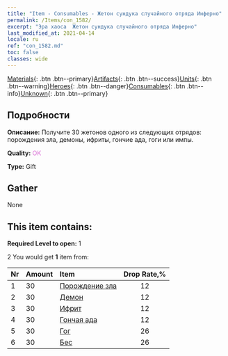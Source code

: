 ```yaml
---
title: "Item - Consumables - Жетон сундука случайного отряда Инферно"
permalink: /Items/con_1582/
excerpt: "Эра хаоса  Жетон сундука случайного отряда Инферно"
last_modified_at: 2021-04-14
locale: ru
ref: "con_1582.md"
toc: false
classes: wide
---
```

 [Materials](/ru/Items/){: .btn .btn--primary}[Artifacts](/ru/Items/Artifacts/){: .btn .btn--success}[Units](/ru/Items/Units/){: .btn .btn--warning}[Heroes](/ru/Items/Heroes/){: .btn .btn--danger}[Consumables](/ru/Items/Consumables/){: .btn .btn--info}[Unknown](/ru/Items/Unknown/){: .btn .btn--primary}

## Подробности
 **Описание:** Получите 30 жетонов одного из следующих отрядов: порождения зла, демоны, ифриты, гончие ада, гоги или импы.

 **Quality:** <span style="color: #DA70D6">OK</span>

 **Type:** Gift

## Gather

  None

## This item contains:

 **Required Level to open:** 1

 2 You would get **1** item  from:

  | Nr | Amount |     Item    | Drop Rate,% |
  |:---|:-------|:------------|:---------:|
  | 1 | 30 | [Порождение зла](/ru/Items/unt_230/) | 12 | 
  | 2 | 30 | [Демон](/ru/Items/unt_229/) | 12 | 
  | 3 | 30 | [Ифрит](/ru/Items/unt_231/) | 12 | 
  | 4 | 30 | [Гончая ада](/ru/Items/unt_228/) | 12 | 
  | 5 | 30 | [Гог](/ru/Items/unt_227/) | 26 | 
  | 6 | 30 | [Бес](/ru/Items/unt_226/) | 26 | 
